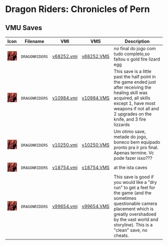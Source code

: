 # Dragon Riders: Chronicles of Pern

## VMU Saves

| Icon | Filename | VMI | VMS | Description |
|------|----------|-----|-----|-------------|
| ![Dragon Riders: Chronicles of Pern](../icons/DRAGONRIDERS.GIF) | `DRAGONRIDERS` | [v68252.vmi](v68252.vmi) | [v68252.VMS](v68252.VMS) | no final do jogo com tudo completo,so faltou o gold fire lizard egg  |
| ![Dragon Riders: Chronicles of Pern](../icons/DRAGONRIDERS.GIF) | `DRAGONRIDERS` | [v10984.vmi](v10984.vmi) | [v10984.VMS](v10984.VMS) | This save is a little past the half point in the game ended just after receiving the healing skill was acquired, all skills except 1, have most weapons if not all and 2 upgrades on the knife, and 3 fire lizzards  |
| ![Dragon Riders: Chronicles of Pern](../icons/DRAGONRIDERS.GIF) | `DRAGONRIDERS` | [v10250.vmi](v10250.vmi) | [v10250.VMS](v10250.VMS) | Um otimo save, metade do jogo, boneco bem equipado pronto pra ir pro final. Apenas termine. Vc pode fazer isso???  |
| ![Dragon Riders: Chronicles of Pern](../icons/DRAGONRIDERS.GIF) | `DRAGONRIDERS` | [v18754.vmi](v18754.vmi) | [v18754.VMS](v18754.VMS) | at the ista caves  |
| ![Dragon Riders: Chronicles of Pern](../icons/DRAGONRIDERS.GIF) | `DRAGONRIDERS` | [v99654.vmi](v99654.vmi) | [v99654.VMS](v99654.VMS) | This save is good if you would like a "dry run" to get a feel for the game (and the sometimes questionable camera placement which is greatly overshadoed by the vast world and storyline). This is a "clean" save, no cheats.   |
